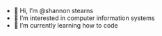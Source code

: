 - 👋 Hi, I’m @shannon stearns
- 👀 I’m interested in computer information systems 
- 🌱 I’m currently learning how to code


<!---
shannonsst00/shannonsst00 is a ✨ special ✨ repository because its `README.md` (this file) appears on your GitHub profile.
You can click the Preview link to take a look at your changes.
--->
